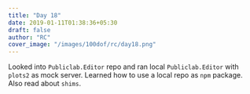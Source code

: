 ```yaml
---
title: "Day 18"
date: 2019-01-11T01:38:36+05:30
draft: false
author: "RC"
cover_image: "/images/100dof/rc/day18.png"
---
```


Looked into `Publiclab.Editor` repo and ran local `Publiclab.Editor` with `plots2` as mock server. Learned how to use a local repo as `npm` package. Also read about `shims`.

